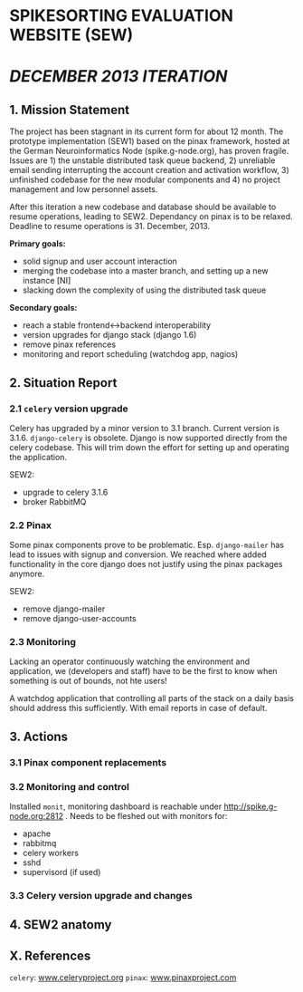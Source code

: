 # SPIKESORTING EVALUATION WEBSITE (SEW)

# *DECEMBER 2013 ITERATION*

## 1. Mission Statement

The project has been stagnant in its current form for about 12 month. The prototype implementation (SEW1) based on the pinax framework, hosted at the German Neuroinformatics Node (spike.g-node.org), has proven fragile. Issues are 1) the unstable distributed task queue backend, 2) unreliable email sending interrupting the account creation and activation workflow, 3) unfinished codebase for the new modular components and 4) no project management and low personnel assets.

After this iteration a new codebase and database should be available to resume operations, leading to SEW2. Dependancy on pinax is to be relaxed. Deadline to resume operations is 31. December, 2013.

**Primary goals:**

* solid signup and user account interaction
* merging the codebase into a master branch, and setting up a new instance [NI]
* slacking down the complexity of using the distributed task queue

**Secondary goals:**

* reach a stable frontend<->backend interoperability
* version upgrades for django stack (django 1.6)
* remove pinax references
* monitoring and report scheduling (watchdog app, nagios)

## 2. Situation Report

### 2.1 `celery` version upgrade

Celery has upgraded by a minor version to 3.1 branch. Current version is 3.1.6. `django-celery` is obsolete. Django is now supported directly from the celery codebase. This will trim down the effort for setting up and operating the application.

SEW2:

* upgrade to celery 3.1.6
* broker RabbitMQ

### 2.2 Pinax

Some pinax components prove to be problematic. Esp. `django-mailer` has lead to issues with signup and conversion. We reached where added functionality in the core django does not justify using the pinax packages anymore.

SEW2:

* remove django-mailer
* remove django-user-accounts

### 2.3 Monitoring

Lacking an operator continuously watching the environment and application, we (developers and staff) have to be the first to know when something is out of bounds, not hte users!

A watchdog application that controlling all parts of the stack on a daily basis should address this sufficiently. With email reports in case of default.

## 3. Actions

### 3.1 Pinax component replacements

### 3.2 Monitoring and control

Installed `monit`, monitoring dashboard is reachable under http://spike.g-node.org:2812 . Needs to be fleshed out with monitors for:

* apache
* rabbitmq
* celery workers
* sshd
* supervisord (if used)

### 3.3 Celery version upgrade and changes



## 4. SEW2 anatomy

## X. References

`celery`: www.celeryproject.org
`pinax`: www.pinaxproject.com
